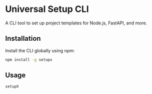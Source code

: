# Universal Setup CLI

A CLI tool to set up project templates for Node.js, FastAPI, and more.

## Installation

Install the CLI globally using npm:

```bash
npm install -g setupx
```

## Usage

```bash
setupX
```

